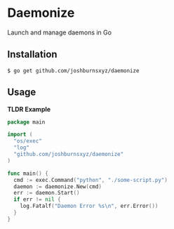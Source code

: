 # Daemonize
Launch and manage daemons in Go

## Installation

```console
$ go get github.com/joshburnsxyz/daemonize
```

## Usage

__TLDR Example__

```go
package main

import (
  "os/exec"
  "log"
  "github.com/joshburnsxyz/daemonize"
)

func main() {
  cmd := exec.Command("python", "./some-script.py")
  daemon := daemonize.New(cmd)
  err := daemon.Start()
  if err != nil {
    log.Fatalf("Daemon Error %s\n", err.Error())
  }
}
```
